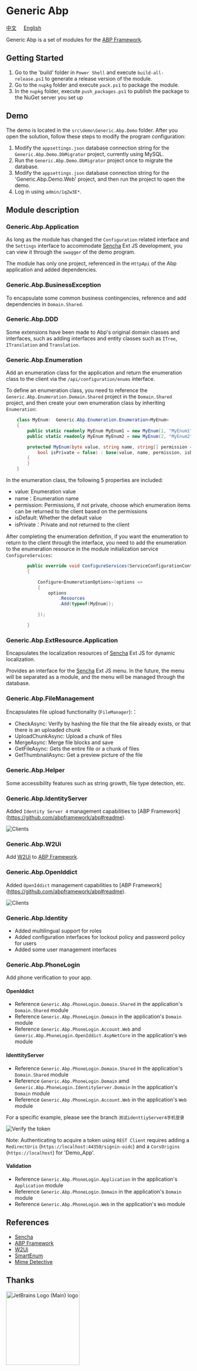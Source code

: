 # Generic Abp
[中文](README_zh-cn.md) &nbsp;&nbsp;&nbsp; [English](README.md)

Generic Abp is a set of modules for the [ABP Framework](https://github.com/abpframework/abp#readme).

## Getting Started

1. Go to the 'build' folder in `Power Shell` and execute `build-all-release.ps1` to generate a release version of the module.
2. Go to the `nupkg` folder and execute `pack.ps1` to package the module.
3. In the `nupkg` folder, execute `push_packages.ps1` to publish the package to the NuGet server you set up

## Demo

The demo is located in the `src\demo\Generic.Abp.Demo` folder. After you open the solution, follow these steps to modify the program configuration:

1. Modify the `appsettings.json` database connection string for the `Generic.Abp.Demo.DbMigrator` project, currently using MySQL.
2. Run the `Generic.Abp.Demo.DbMigrator` project once to migrate the database.
3. Modify the `appsettings.json` database connection string for the 'Generic.Abp.Demo.Web' project, and then run the project to open the demo.
4. Log in using `admin/1q2w3E*`.

## Module description

### Generic.Abp.Application

As long as the module has changed the `Configuration` related interface and the `Settings` interface to accommodate [Sencha](https://www.sencha.com) Ext JS development, you can view it through the `swagger` of the demo program.

The module has only one project, referenced in the `HttpApi` of the Abp application and added dependencies.

### Generic.Abp.BusinessException

To encapsulate some common business contingencies, reference and add dependencies in `Domain.Shared`.

### Generic.Abp.DDD

Some extensions have been made to Abp's original domain classes and interfaces, such as adding interfaces and entity classes such as `ITree`, `ITranslation` and `Translation`.

### Generic.Abp.Enumeration

Add an enumeration class for the application and return the enumeration class to the client via the `/api/configuration/enums` interface.

To define an enumeration class, you need to reference the `Generic.Abp.Enumeration.Domain.Shared` project in the `Domain.Shared` project, and then create your own enumeration class by inheriting `Enumeration`:
```C#
    class MyEnum:  Generic.Abp.Enumeration.Enumeration<MyEnum>
    {
        public static readonly MyEnum MyEnum1 = new MyEnum(1, "MyEnum1", isDefault: true);
        public static readonly MyEnum MyEnum2 = new MyEnum(2, "MyEnum2");

        protected MyEnum(byte value, string name, string[] permission = null, bool isDefault = false,
            bool isPrivate = false) : base(value, name, permission, isDefault, isPrivate)
        {
        }
    }

```

In the enumeration class, the following 5 properties are included:

- value: Enumeration value
- name：Enumeration name
- permission: Permissions, if not private, choose which enumeration items can be returned to the client based on the permissions
- isDefault: Whether the default value
- isPrivate：Private and not returned to the client

After completing the enumeration definition, if you want the enumeration to return to the client through the interface, you need to add the enumeration to the enumeration resource in the module initialization service `ConfigureServices`:
```C#
        public override void ConfigureServices(ServiceConfigurationContext context)
        {

            Configure<EnumerationOptions>(options =>
            {
                options
                    .Resources
                    .Add(typeof(MyEnum));

            });

        }
```

### Generic.Abp.ExtResource.Application

Encapsulates the localization resources of [Sencha](https://www.sencha.com) Ext JS for dynamic localization.

Provides an interface for the [Sencha](https://www.sencha.com) Ext JS menu. In the future, the menu will be separated as a module, and the menu will be managed through the database.

### Generic.Abp.FileManagement

Encapsulates file upload functionality (`FileManager`):：

- CheckAsync: Verify by hashing the file that the file already exists, or that there is an uploaded chunk
- UploadChunkAsync: Upload a chunk of files
- MergeAsync: Merge file blocks and save
- GetFileAsync: Gets the entire file or a chunk of files
- GetThumbnailAsync: Get a preview picture of the file

### Generic.Abp.Helper

Some accessibility features such as string growth, file type detection, etc.

### Generic.Abp.IdentityServer

Added `Identity Server 4` management capabilities to [ABP Framework] (https://github.com/abpframework/abp#readme).

![Clients](docs/images/identityserver.png)


### Generic.Abp.W2Ui

Add [W2Ui](https://github.com/vitmalina/w2ui/) to [ABP Framework](https://github.com/abpframework/abp#readme).

### Generic.Abp.OpenIddict

Added `OpenIddict` management capabilities to [ABP Framework] (https://github.com/abpframework/abp#readme).

![Clients](docs/images/openiddict.png)

### Generic.Abp.Identity

- Added multilingual support for roles
- Added configuration interfaces for lockout policy and password policy for users
- Added some user management interfaces

### Generic.Abp.PhoneLogin

Add phone verification to your app.

#### OpenIddict

- Reference `Generic.Abp.PhoneLogin.Domain.Shared` in the application's `Domain.Shared` module
- Reference `Generic.Abp.PhoneLogin.Domain` in the application's `Domain` module
- Reference `Generic.Abp.PhoneLogin.Account.Web` and `Generic.Abp.PhoneLogin.OpenIddict.AspNetCore` in the application's `Web` module

#### IdenttityServer

- Reference `Generic.Abp.PhoneLogin.Domain.Shared` in the application's `Domain.Shared` module
- Reference `Generic.Abp.PhoneLogin.Domain` amd `Generic.Abp.PhoneLogin.IdentityServer.Domain` in the application's `Domain` module
- Reference `Generic.Abp.PhoneLogin.Account.Web` in the application's `Web` module

For a specific example, please see the branch `测试identtiyServer4手机登录`

![Verify the token](docs/images/IdentityServer_phone_login.png)

Note: Authenticating to acquire a token using `REST Client` requires adding a `RedirectUris` (`https://localhost:44350/signin-oidc`) and a `CorsOrigins` (`https://localhost`) for 'Demo_App'.

#### Validation

- Reference `Generic.Abp.PhoneLogin.Application` in the application's `Application` module
- Reference `Generic.Abp.PhoneLogin.Domain` in the application's `Domain` module
- Reference `Generic.Abp.PhoneLogin.Web` in the application's `Web` module

## References

- [Sencha](https://www.sencha.com)
- [ABP Framework](https://github.com/abpframework/abp#readme)
- [W2Ui](https://github.com/vitmalina/w2ui/) 
- [SmartEnum](https://github.com/ardalis/SmartEnum)
- [Mime Detective](https://github.com/Muraad/Mime-Detective)

## Thanks

<a href="https://www.jetbrains.com/?from=GenericAbp">
    <img src="https://resources.jetbrains.com/storage/products/company/brand/logos/jb_beam.png" width="200" alt="JetBrains Logo (Main) logo">
</a>
